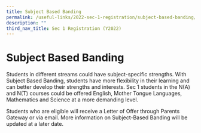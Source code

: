 ```yaml
---
title: Subject Based Banding
permalink: /useful-links/2022-sec-1-registration/subject-based-banding/
description: ""
third_nav_title: Sec 1 Registration (Y2022)
---
```


# Subject Based Banding
Students in different streams could have subject-specific strengths. With Subject Based Banding, students have more flexibility in their learning and can better develop their strengths and interests.  Sec 1 students in the N(A) and N(T) courses could be offered English, Mother Tongue Languages, Mathematics and Science at a more demanding level.

Students who are eligible will receive a Letter of Offer through Parents Gateway or via email.  More information on Subject-Based Banding will be updated at a later date.
